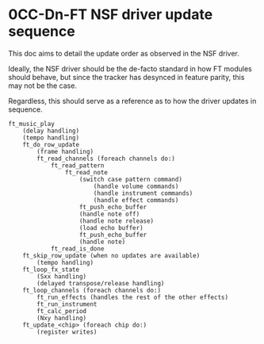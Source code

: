 # 0CC-Dn-FT NSF driver update sequence

This doc aims to detail the update order as observed in the NSF driver.

Ideally, the NSF driver should be the de-facto standard in how FT modules should
behave, but since the tracker has desynced in feature parity, this may not be
the case.

Regardless, this should serve as a reference as to how the driver updates in
sequence.

```
ft_music_play
    (delay handling)
    (tempo handling)
    ft_do_row_update
        (frame handling)
        ft_read_channels (foreach channels do:)
            ft_read_pattern
                ft_read_note
                    (switch case pattern command)
                        (handle volume commands)
                        (handle instrument commands)
                        (handle effect commands)
                    ft_push_echo_buffer
                    (handle note off)
                    (handle note release)
                    (load echo buffer)
                    ft_push_echo_buffer
                    (handle note)
            ft_read_is_done
    ft_skip_row_update (when no updates are available)
        (tempo handling)
    ft_loop_fx_state
        (Sxx handling)
        (delayed transpose/release handling)
    ft_loop_channels (foreach channels do:)
        ft_run_effects (handles the rest of the other effects)
        ft_run_instrument
        ft_calc_period
        (Nxy handling)
    ft_update_<chip> (foreach chip do:)
        (register writes)
```